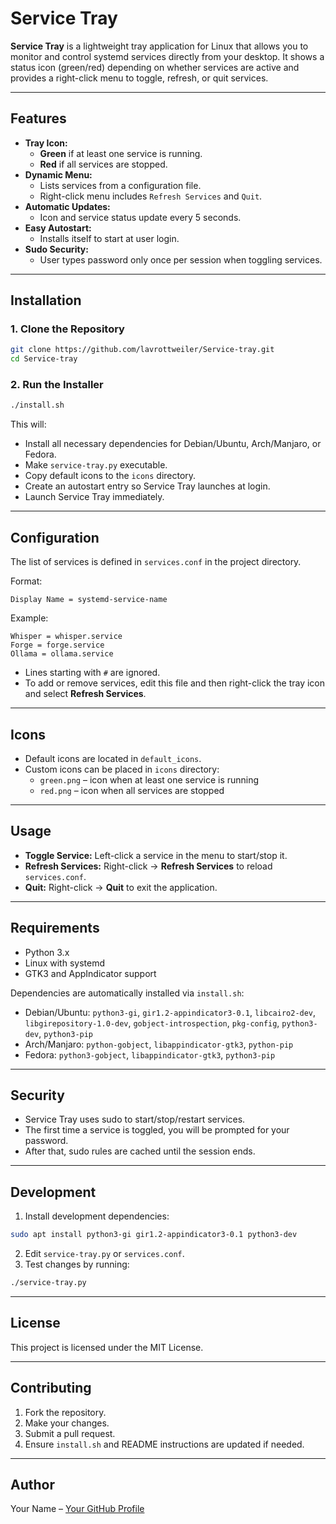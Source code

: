 # Service Tray

**Service Tray** is a lightweight tray application for Linux that allows you to monitor and control systemd services directly from your desktop. It shows a status icon (green/red) depending on whether services are active and provides a right-click menu to toggle, refresh, or quit services.

---

## Features

- **Tray Icon:**  
  - **Green** if at least one service is running.  
  - **Red** if all services are stopped.  
- **Dynamic Menu:**  
  - Lists services from a configuration file.  
  - Right-click menu includes `Refresh Services` and `Quit`.  
- **Automatic Updates:**  
  - Icon and service status update every 5 seconds.  
- **Easy Autostart:**  
  - Installs itself to start at user login.  
- **Sudo Security:**  
  - User types password only once per session when toggling services.  

---

## Installation

### 1. Clone the Repository

```bash
git clone https://github.com/lavrottweiler/Service-tray.git
cd Service-tray
```

### 2. Run the Installer

```bash
./install.sh
```

This will:

- Install all necessary dependencies for Debian/Ubuntu, Arch/Manjaro, or Fedora.
- Make `service-tray.py` executable.
- Copy default icons to the `icons` directory.
- Create an autostart entry so Service Tray launches at login.
- Launch Service Tray immediately.

---

## Configuration

The list of services is defined in `services.conf` in the project directory.

Format:

```
Display Name = systemd-service-name
```

Example:

```
Whisper = whisper.service
Forge = forge.service
Ollama = ollama.service
```

- Lines starting with `#` are ignored.  
- To add or remove services, edit this file and then right-click the tray icon and select **Refresh Services**.

---

## Icons

- Default icons are located in `default_icons`.  
- Custom icons can be placed in `icons` directory:  
  - `green.png` – icon when at least one service is running  
  - `red.png` – icon when all services are stopped  

---

## Usage

- **Toggle Service:** Left-click a service in the menu to start/stop it.  
- **Refresh Services:** Right-click → **Refresh Services** to reload `services.conf`.  
- **Quit:** Right-click → **Quit** to exit the application.  

---

## Requirements

- Python 3.x  
- Linux with systemd  
- GTK3 and AppIndicator support  

Dependencies are automatically installed via `install.sh`:

- Debian/Ubuntu: `python3-gi`, `gir1.2-appindicator3-0.1`, `libcairo2-dev`, `libgirepository-1.0-dev`, `gobject-introspection`, `pkg-config`, `python3-dev`, `python3-pip`  
- Arch/Manjaro: `python-gobject`, `libappindicator-gtk3`, `python-pip`  
- Fedora: `python3-gobject`, `libappindicator-gtk3`, `python3-pip`  

---

## Security

- Service Tray uses sudo to start/stop/restart services.  
- The first time a service is toggled, you will be prompted for your password.  
- After that, sudo rules are cached until the session ends.

---

## Development

1. Install development dependencies:

```bash
sudo apt install python3-gi gir1.2-appindicator3-0.1 python3-dev
```

2. Edit `service-tray.py` or `services.conf`.  
3. Test changes by running:

```bash
./service-tray.py
```

---

## License

This project is licensed under the MIT License.

---

## Contributing

1. Fork the repository.  
2. Make your changes.  
3. Submit a pull request.  
4. Ensure `install.sh` and README instructions are updated if needed.  

---

## Author

Your Name – [Your GitHub Profile](https://github.com/YOUR_USERNAME)